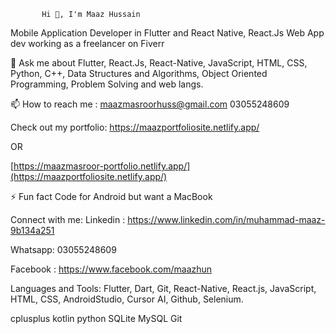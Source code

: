            Hi 👋, I'm Maaz Hussain

Mobile Application Developer in Flutter and React Native, React.Js Web App dev
working as a freelancer on Fiverr

💬 Ask me about Flutter, React.Js, React-Native, JavaScript, HTML, CSS, Python, C++, Data Structures and Algorithms, Object Oriented Programming, Problem Solving and web langs.

📫 How to reach me :
maazmasroorhuss@gmail.com
03055248609

Check out my portfolio:
https://maazportfoliosite.netlify.app/

OR

[https://maazmasroor-portfolio.netlify.app/](https://maazportfoliosite.netlify.app/)

⚡ Fun fact Code for Android but want a MacBook

Connect with me:
Linkedin : https://www.linkedin.com/in/muhammad-maaz-9b134a251

Whatsapp: 03055248609

Facebook :
https://www.facebook.com/maazhun

Languages and Tools:
Flutter, Dart, Git, React-Native, React.js, JavaScript, HTML, CSS, AndroidStudio, Cursor AI, Github, Selenium.

cplusplus kotlin python SQLite MySQL Git
